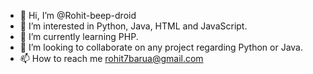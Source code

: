 - 👋 Hi, I’m @Rohit-beep-droid
- 👀 I’m interested in Python, Java, HTML and JavaScript.
- 🌱 I’m currently learning PHP.
- 💞️ I’m looking to collaborate on any project regarding Python or Java.
- 📫 How to reach me rohit7barua@gmail.com
